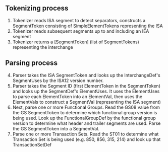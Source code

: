 ## Tokenizing process

1. Tokenizer reads ISA segment to detect separators, constructs a SegmentToken consisting of SimpleElementTokens representing the ISA
2. Tokenizer reads subsequent segments up to and including an IEA segment
3. Tokenizer returns a [SegmentToken] (list of SegmentTokens) representing the interchange

## Parsing process
4. Parser takes the ISA SegmentToken and looks up the InterchangeDef's SegmentUses by the ISA12 version number.
5. Parser takes the Segment ID (first ElementToken in the SegmentToken) and looks up the SegmentDef's ElementUses. It uses the ElementUses to parse each ElementToken into an ElementVal, then uses the ElementVals to construct a SegmentVal (representing the ISA segment)
6. Next, parse one or more Functional Groups. Read the GS08 value from the GS SegmentToken to determine which functional group version is being used. Look up the FunctionalGroupDef by the functional group version to determine what header and trailer segments are used. Parse the GS SegmentToken into a SegmentVal.
7. Parse one or more Transaction Sets. Read the ST01 to determine what Transaction Set is being used (e.g. 850, 856, 315, 214) and look up that TransactionSetDef
